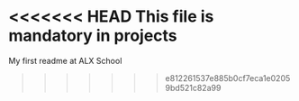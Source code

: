 <<<<<<< HEAD
**This file is mandatory in projects**
=======
My first readme at ALX School

>>>>>>> e812261537e885b0cf7eca1e02059bd521c82a99
